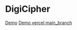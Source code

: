 ﻿# DigiCipher

[Demo](https://digicipher.netlify.app/)
[Demo vercel main_branch](https://open-the-vault.vercel.app/)
